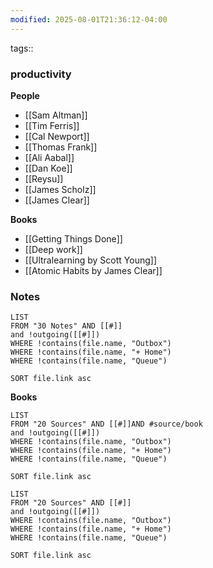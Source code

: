```yaml
---
modified: 2025-08-01T21:36:12-04:00
---
```

tags::

### productivity


**People**
- [[Sam Altman]]
- [[Tim Ferris]]
- [[Cal Newport]]
- [[Thomas Frank]]
- [[Ali Aabal]]
- [[Dan Koe]]
- [[Reysu]]
- [[James Scholz]]
- [[James Clear]]

**Books**
- [[Getting Things Done]]
- [[Deep work]]
- [[Ultralearning by Scott Young]]
- [[Atomic Habits by James Clear]]
### Notes
```dataview
LIST
FROM "30 Notes" AND [[#]]
and !outgoing([[#]])
WHERE !contains(file.name, "Outbox")
WHERE !contains(file.name, "+ Home")
WHERE !contains(file.name, "Queue")

SORT file.link asc
```


**Books**
```dataview
LIST
FROM "20 Sources" AND [[#]]AND #source/book 
and !outgoing([[#]])
WHERE !contains(file.name, "Outbox")
WHERE !contains(file.name, "+ Home")
WHERE !contains(file.name, "Queue")

SORT file.link asc
```



```dataview
LIST
FROM "20 Sources" AND [[#]]
and !outgoing([[#]])
WHERE !contains(file.name, "Outbox")
WHERE !contains(file.name, "+ Home")
WHERE !contains(file.name, "Queue")

SORT file.link asc

```
